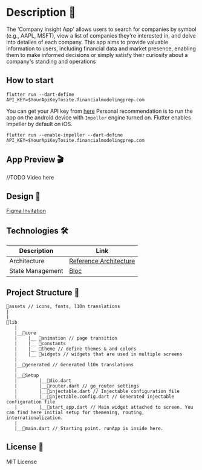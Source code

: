 # Description 📃

The 'Company Insight App' allows users to search for companies by symbol (e.g., AAPL,
MSFT), view a list of companies they're interested in, and delve into detailes of each
company. This app aims to provide valuable information to users, including financial data and
market presence, enabling them to make informed decisions or simply satisfy their curiosity
about a company's standing and operations

## How to start

```
flutter run --dart-define API_KEY=$YourApiKeyTosite.financialmodelingprep.com
```
You can get your API key from [here](https://financialmodelingprep.com/developer/docs/)
Personal recommendation is to run the app on the android device with `Impeller` engine turned on.
Flutter enables Impeller by default on iOS.
```
flutter run --enable-impeller --dart-define API_KEY=$YourApiKeyTosite.financialmodelingprep.com
```
## App Preview 🎬

//TODO Video here

## Design 🎨

[Figma Invitation](https://www.figma.com/file/KByBJJhCMzdsvbLa8cuOwI/Untitled?type=design&node-id=0%3A1&mode=design&t=g4tJmtDAfOroKqz4-1)

## Technologies 🛠


| Description      | Link                                                                                                                             |
| ---------------- | -------------------------------------------------------------------------------------------------------------------------------- |
| Architecture     | [Reference Architecture](https://resocoder.com/2019/08/27/flutter-tdd-clean-architecture-course-1-explanation-project-structure) |
| State Management | [Bloc](https://pub.dev/packages/bloc)                                                                                            |

## Project Structure 📁

```
📁assets // icons, fonts, l10n translations
|  
|
📁lib
   |
   |__📁core
   |	|__ 📁animation // page transition
   |	|__ 📁constants
   |	|__ 📁theme // define themes & and colors
   |	|__ 📁widgets // widgets that are used in multiple screens
   |
   |__📁generated // Generated l10n translations
   |
   |__📁Setup
   |        |__📄dio.dart
   |        |__📄router.dart // go_router settings
   |        |__📄injectable.dart // Injectable configuration file
   |        |__📄injectable.config.dart // Generated injectable configuration file
   |        |__📄start_app.dart // Main widget attached to screen. You can find here initial setup for themening, routing, internationalization.
   |
   |__📄main.dart // Starting point. runApp is inside here.
```

## License 📄

MIT License
